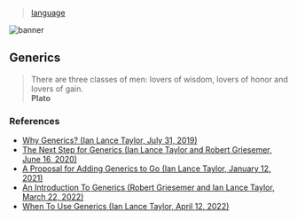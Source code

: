 > [language](../)

![banner](/go/photos/banner.png)

## Generics

> There are three classes of men: lovers of wisdom, lovers of honor and lovers of gain.  
> **Plato**

### References

* [Why Generics? (Ian Lance Taylor, July 31, 2019)](https://go.dev/blog/why-generics)
* [The Next Step for Generics (Ian Lance Taylor and Robert Griesemer, June 16, 2020)](https://go.dev/blog/generics-next-step)
* [A Proposal for Adding Generics to Go (Ian Lance Taylor, January 12, 2021)](https://go.dev/blog/generics-proposal)
* [An Introduction To Generics (Robert Griesemer and Ian Lance Taylor, March 22, 2022)](https://go.dev/blog/intro-generics)
* [When To Use Generics (Ian Lance Taylor, April 12, 2022)](https://go.dev/blog/when-generics)
